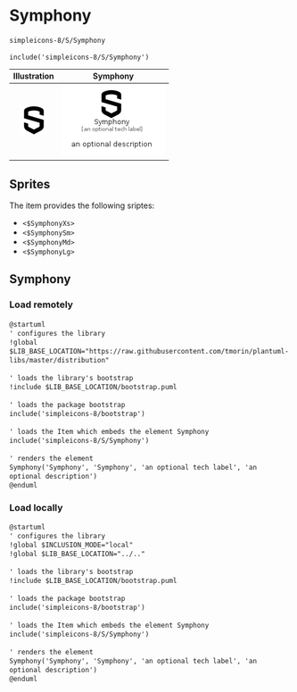 # Symphony


```text
simpleicons-8/S/Symphony
```

```text
include('simpleicons-8/S/Symphony')
```



| Illustration | Symphony |
| :---: | :---: |
| ![illustration for Illustration](../../simpleicons-8/S/Symphony.png) | ![illustration for Symphony](../../simpleicons-8/S/Symphony.Local.png) |



## Sprites
The item provides the following sriptes:

- `<$SymphonyXs>`
- `<$SymphonySm>`
- `<$SymphonyMd>`
- `<$SymphonyLg>`





## Symphony

### Load remotely
```plantuml
@startuml
' configures the library
!global $LIB_BASE_LOCATION="https://raw.githubusercontent.com/tmorin/plantuml-libs/master/distribution"

' loads the library's bootstrap
!include $LIB_BASE_LOCATION/bootstrap.puml

' loads the package bootstrap
include('simpleicons-8/bootstrap')

' loads the Item which embeds the element Symphony
include('simpleicons-8/S/Symphony')

' renders the element
Symphony('Symphony', 'Symphony', 'an optional tech label', 'an optional description')
@enduml
```

### Load locally
```plantuml
@startuml
' configures the library
!global $INCLUSION_MODE="local"
!global $LIB_BASE_LOCATION="../.."

' loads the library's bootstrap
!include $LIB_BASE_LOCATION/bootstrap.puml

' loads the package bootstrap
include('simpleicons-8/bootstrap')

' loads the Item which embeds the element Symphony
include('simpleicons-8/S/Symphony')

' renders the element
Symphony('Symphony', 'Symphony', 'an optional tech label', 'an optional description')
@enduml
```

